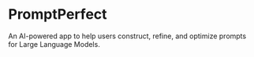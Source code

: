 # PromptPerfect
An AI-powered app to help users construct, refine, and optimize prompts for Large Language Models.
